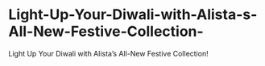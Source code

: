 # Light-Up-Your-Diwali-with-Alista-s-All-New-Festive-Collection-
Light Up Your Diwali with Alista’s All-New Festive Collection!
